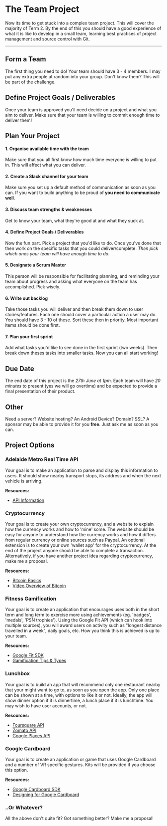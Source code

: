 # The Team Project

Now its time to get stuck into a complex team project. This will cover the majority of Term 2. By the end of this you 
should have a good experience of what it is like to develop in a small team, learning best practises of project
management and source control with Git.
_____

## Form a Team
The first thing you need to do! Your team should have 3 - 4 members. I may put any extra people at random into your
group. Don't know them? This will be part of the challenge.

## Define Project Goals / Deliverables
Once your team is approved you'll need decide on a project and what you aim to deliver. Make sure that your team is
willing to commit enough time to deliver them!

## Plan Your Project
#### 1. Organise available time with the team
Make sure that you all first know how much time everyone is willing to put in. This will affect what you can deliver.

#### 2. Create a Slack channel for your team
Make sure you set up a default method of communication as soon as you can. If you want to build anything to be proud
of **you need to communicate well**.

#### 3. Discuss team strengths & weaknesses
Get to know your team, what they're good at and what they suck at.

#### 4. Define Project Goals / Deliverables
Now the fun part. Pick a project that you'd like to do. Once you've done that then work on the specific tasks that
you could deliver/complete. *Then pick which ones your team will have enough time to do*.

#### 5. Designate a Scrum Master
This person will be responsible for facilitating planning, and reminding your team about progress and asking what
everyone on the team has accomplished. Pick wisely.

#### 6. Write out backlog
Take those tasks you will deliver and then break them down to user stories/features. Each one should cover a particular 
action a user may do. You should have 3 - 10 of these. Sort these then in priority. Most important items should be done
first.

#### 7. Plan your first sprint
Add what tasks you'd like to see done in the first sprint (two weeks). Then break down theses tasks into smaller tasks.
Now you can all start working!


## Due Date
The end date of this project is the *27th June at 1pm*. Each team will have *20 minutes* to present (yes we will go overtime) 
and be expected to provide a final presentation of their product.

## Other
Need a server? Website hosting? An Android Device? Domain? SSL? 
A sponsor may be able to provide it for you **free**. Just ask me as soon as you can.

## Project Options

### Adelaide Metro Real Time API
Your goal is to make an application to parse and display this information to users. It should show nearby transport stops,
its address and when the next vehicle is arriving.

**Resources:**
- [API Information](http://data.sa.gov.au/data/dataset/adelaide-metro-real-time-passenger-information)

### Cryptocurrency
Your goal is to create your own cryptocurrency, and a website to explain how the currency works and how to 'mine' some.
The website should be easy for anyone to understand how the currency works and how it differs from regular currency or 
online sources such as Paypal.
An optional extension is to create your own 'wallet app' for the cryptocurrency.
At the end of the project anyone should be able to complete a transaction.
Alternatively, if you have another project idea regarding cryptocurrency, make me a proposal.

**Resources:**
- [Bitcoin Basics](https://bitcoin.org/en/how-it-works)
- [Video Overview of Bitcoin](https://www.khanacademy.org/economics-finance-domain/core-finance/money-and-banking/bitcoin/v/bitcoin-overview)

### Fitness Gamification
Your goal is to create an application that encourages uses both in the short term and long term to exercise more using 
achievements (eg. 'badges', 'medals', 'PSN trophies'). Using the Google Fit API (which can hook into multiple sources),
you will award users on activity such as "longest distance travelled in a week", daily goals, etc. How you think this
is achieved is up to your team.

**Resources:**
- [Google Fit SDK](https://developers.google.com/fit/)
- [Gamification Tips & Types](https://badgeville.com/wiki/Game_Design)

### Lunchbox
Your goal is to build an app that will recommend only one restaurant nearby that your might want to go to, as soon as you
open the app. Only one place can be shown at a time, with options to like it or not. 
Ideally, the app will show dinner option if it is dinnertime, a lunch place if it is lunchtime.
You may wish to have user accounts, or not.

**Resources:**
- [Foursquare API](https://developer.foursquare.com/start)
- [Zomato API](https://developers.zomato.com/api)
- [Google Places API](https://developers.google.com/places/)

### Google Cardboard
Your goal is to create an application or game that uses Google Cardboard and a number of VR specific gestures.
Kits will be provided if you choose this option.

**Resources:**
- [Google Cardboard SDK](https://developers.google.com/cardboard/overview)
- [Designing for Google Cardboard](http://www.google.com/design/spec-vr/designing-for-google-cardboard/a-new-dimension.html)

### ..Or Whatever?
All the above don't quite fit? Got something better? Make me a proposal!